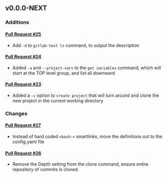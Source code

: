 ## v0.0.0-NEXT

### Additions

#### [Pull Request #25](https://github.com/Maahsome/gitlab-tool/pull/25)

- Add `-d` to `gitlab-tool ls` command, to output the description

#### [Pull Request #24](https://github.com/Maahsome/gitlab-tool/pull/24)

- Added `-a` and `--project-vars` to the `get variables` command, which will start at the TOP level group, and list all downward

#### [Pull Request #23](https://github.com/Maahsome/gitlab-tool/pull/23)

- Added a `-c` option to `create project` that will turn around and clone the new project in the current working directory


### Changes

#### [Pull Request #27](https://github.com/Maahsome/gitlab-tool/pull/27)

- Instead of hard coded `<bash:>` smartlinks, move the definitions out to the config.yaml file

#### [Pull Request #26](https://github.com/Maahsome/gitlab-tool/pull/26)

- Remove the Depth setting from the clone command, ensure entire repository of commits is cloned.

